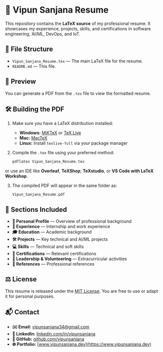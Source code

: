 
# 📄 Vipun Sanjana Resume

This repository contains the **LaTeX source** of my professional resume. It showcases my experience, projects, skills, and certifications in software engineering, AI/ML, DevOps, and IoT.

## 📂 File Structure

- `Vipun_Sanjana_Resume.tex` — The main LaTeX file for the resume.
- `README.md` — This file.

## 👀 Preview

You can generate a PDF from the `.tex` file to view the formatted resume.

## 🛠️ Building the PDF

1. Make sure you have a LaTeX distribution installed:
   - **Windows:** [MiKTeX](https://miktex.org/) or [TeX Live](https://www.tug.org/texlive/)
   - **Mac:** [MacTeX](http://www.tug.org/mactex/)
   - **Linux:** Install `texlive-full` via your package manager

2. Compile the `.tex` file using your preferred method:
   ```bash
   pdflatex Vipun_Sanjana_Resume.tex
   ````

or use an IDE like **Overleaf**, **TeXShop**, **TeXstudio**, or **VS Code with LaTeX Workshop**.

3. The compiled PDF will appear in the same folder as:

   ```
   Vipun_Sanjana_Resume.pdf
   ```

## 📝 Sections Included

* **👤 Personal Profile** — Overview of professional background
* **💼 Experience** — Internship and work experience
* **🎓 Education** — Academic background
* **🛠️ Projects** — Key technical and AI/ML projects
* **💻 Skills** — Technical and soft skills
* **📜 Certifications** — Relevant certifications
* **🌟 Leadership & Volunteering** — Extracurricular activities
* **📇 References** — Professional references

## ⚖️ License

This resume is released under the [MIT License](https://opensource.org/licenses/MIT). You are free to use or adapt it for personal purposes.

## 📬 Contact

* **✉️ Email:** [vipunsanjana34@gmail.com](mailto:vipunsanjana34@gmail.com)
* **🔗 LinkedIn:** [linkedin.com/in/vipunsanjana](https://linkedin.com/in/vipunsanjana)
* **🐙 GitHub:** [github.com/vipunsanjana](https://github.com/vipunsanjana)
* **🌐 Portfolio:** [www.vipunsanjana.dev](https://www.vipunsanjana.dev)
